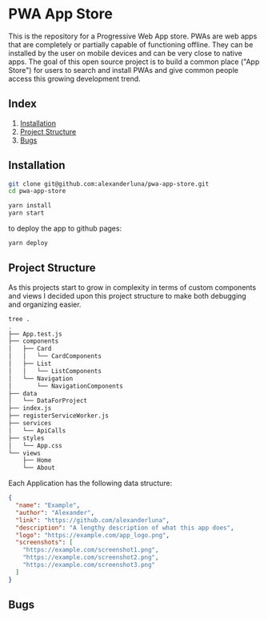 # PWA App Store

This is the repository for a Progressive Web App store. PWAs are web apps that are completely or partially capable of functioning offline. They can be installed by the user on mobile devices and can be very close to native apps. The goal of this open source project is to build a common place ("App Store") for users to search and install PWAs and give common people access this growing development trend.

## Index
1. [Installation](#installation)
2. [Project Structure](#project-structure)
3. [Bugs](#bugs)

## Installation

```bash
git clone git@github.com:alexanderluna/pwa-app-store.git
cd pwa-app-store

yarn install
yarn start
```

to deploy the app to github pages:

```bash
yarn deploy
```

## Project Structure

As this projects start to grow in complexity in terms of custom components and views I decided upon this project structure to make both debugging and organizing easier.

```bash
tree .
.
├── App.test.js
├── components
│   ├── Card
│   │   └── CardComponents
│   ├── List
│   │   └── ListComponents
│   └── Navigation
│       └── NavigationComponents
├── data
│   └── DataForProject
├── index.js
├── registerServiceWorker.js
├── services
│   └── ApiCalls
├── styles
│   └── App.css
└── views
    ├── Home
    └── About
```

Each Application has the following data structure:

```json
{
  "name": "Example",
  "author": "Alexander",
  "link": "https://github.com/alexanderluna",
  "description": "A lengthy description of what this app does",
  "logo": "https://example.com/app_logo.png",
  "screenshots": [
    "https://example.com/screenshot1.png",
    "https://example.com/screenshot2.png",
    "https://example.com/screenshot3.png"
  ]
}
```
## Bugs
